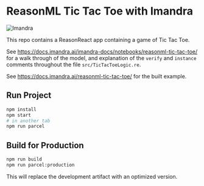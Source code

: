 # ReasonML Tic Tac Toe with Imandra

![Imandra](dist/img/imandra_raas_logo.svg "Imandra") 

This repo contains a ReasonReact app containing a game of Tic Tac Toe.

See https://docs.imandra.ai/imandra-docs/notebooks/reasonml-tic-tac-toe/ for a walk through of the model, and explanation of the `verify` and `instance` comments throughout the file `src/TicTacToeLogic.re`.

See https://docs.imandra.ai/reasonml-tic-tac-toe/ for the built example.

## Run Project

```sh
npm install
npm start
# in another tab
npm run parcel
```

## Build for Production

```sh
npm run build
npm run parcel:production
```

This will replace the development artifact with an optimized version.
